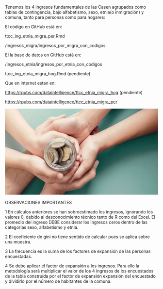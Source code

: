 
Tenemos los 4 ingresos fundamentales de las Casen agrupados como tablas de contingencia,
bajo alfabetismo, sexo, etnia(o inmigración) y comuna,
tanto para personas como para hogares:

El código en GitHub está en:

ttcc_ing_etnia_migra_per.Rmd

/ingresos_migra/ingresos_por_migra_con_codigos

El la base de datos en GitHub está en:

/ingresos_etnia/ingresos_por_etnia_con_codigos

ttcc_ing_etnia_migra_hog.Rmd (pendiente)

Que en internet estan en:

https://rpubs.com/dataintelligence/ttcc_etnia_migra_hog (pendiente)

https://rpubs.com/dataintelligence/ttcc_etnia_migra_per 

![Ingresos](Low-Income-Children.jpg)

OBSERVACIONES IMPORTANTES

1 En cálculos anteriores se han sobreestimado los ingresos, ignorando los valores 0,
debido al desconocimiento técnico tanto de R como del Excel. El promedio del ingreso DEBE considerar los ingresos ceros dentro de las categorias
sexo, alfabetismo y etnia.

2 El coeficiente de gini no tiene sentido de calcular pues se aplica sobre una muestra.

3 La frecuencia es la suma de los factores de expansión de las personas encuestadas.

4 Se debe aplicar el factor de expansión a los ingresos. Para ello la metodología será
multiplicar el valor de los 4 ingresos de los encuestados de la tabla construída por el factor de expansión
expansión del encuestado y dividirlo por el número de habitantes de la comuna.






